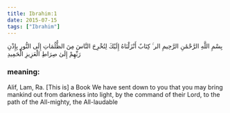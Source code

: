 ```yaml
---
title: Ibrahim:1
date: 2015-07-15
tags: ["Ibrahim"]
---
```

بِسْمِ اللَّهِ الرَّحْمَٰنِ الرَّحِيمِ الر ۚ كِتَابٌ أَنْزَلْنَاهُ إِلَيْكَ لِتُخْرِجَ النَّاسَ مِنَ الظُّلُمَاتِ إِلَى النُّورِ بِإِذْنِ رَبِّهِمْ إِلَىٰ صِرَاطِ الْعَزِيزِ الْحَمِيدِ
### meaning: 
Alif, Lam, Ra. [This is] a Book We have sent down to you that you may bring mankind out from darkness into light, by the command of their Lord, to the path of the All-mighty, the All-laudable
